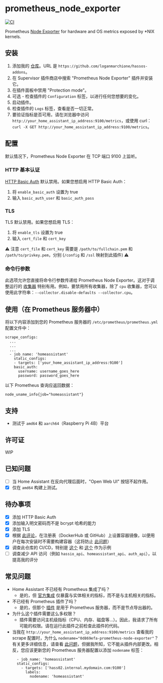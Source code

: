# prometheus_node_exporter

[![CI](https://github.com/loganmarchione/hassos-addons/actions/workflows/main.yml/badge.svg)](https://github.com/loganmarchione/hassos-addons/actions/workflows/main.yml)

Prometheus [Node Exporter](https://github.com/prometheus/node_exporter) for hardware and OS metrics exposed by \*NIX kernels.

## 安装

1. 添加我的 [仓库](https://github.com/loganmarchione/hassos-addons)。URL 是 `https://github.com/loganmarchione/hassos-addons`。
1. 在 Supervisor 插件商店中搜索 "Prometheus Node Exporter" 插件并安装它。
1. 在插件面板中禁用 "Protection mode"。
1. 可选 - 检查插件的 `Configuration` 标签，以进行任何您想要的变化。
1. 启动插件。
1. 检查插件的 `Logs` 标签，查看是否一切正常。
1. 要验证指标是否可用，请在浏览器中访问 `http://your_home_assistant_ip_address:9100/metrics`，或使用 curl：`curl -X GET http://your_home_assistant_ip_address:9100/metrics`。

## 配置

默认情况下，Prometheus Node Exporter 在 TCP 端口 9100 上监听。

### HTTP 基本认证

[HTTP Basic Auth](https://en.wikipedia.org/wiki/Basic_access_authentication) 默认禁用。如果您想启用 HTTP Basic Auth：

1. 将 `enable_basic_auth` 设置为 true
1. 输入 `basic_auth_user` 和 `basic_auth_pass`

### TLS

TLS 默认禁用。如果您想启用 TLS：

1. 将 `enable_tls` 设置为 true
1. 输入 `cert_file` 和 `cert_key`

⚠️ 注意 `cert_file` 和 `cert_key` 需要是 `/path/to/fullchain.pem` 和 `/path/to/privkey.pem`，分别 (`/config` 和 `/ssl` 映射到此插件) ⚠️

### 命令行参数

此选项允许您直接将命令行参数传递给 Prometheus Node Exporter。这对于调整运行的 [收集器](https://github.com/prometheus/node_exporter/#collectors) 特别有用。例如，要禁用所有收集器，除了 `cpu` 收集器，您可以使用此字符串：`--collector.disable-defaults --collector.cpu`。

## 使用（在 Prometheus 服务器中）

将以下内容添加到您的 Prometheus 服务器的 `/etc/prometheus/prometheus.yml` 配置文件中：

```
scrape_configs:
  ...
  ...
  ...
  - job_name: 'homeassistant'
    static_configs:
    - targets: ['your_home_assistant_ip_address:9100']
    basic_auth:
      username: username_goes_here
      password: password_goes_here
```

以下 Prometheus 查询应返回数据：

```
node_uname_info{job="homeassistant"}
```

## 支持

- 测试于 `amd64` 和 `aarch64`（Raspberry Pi 4B）平台

## 许可证

WIP

## 已知问题

- [ ] 当 Home Assistant 在反向代理后面时，"Open Web UI" 按钮不起作用。
- [x] 仅在 `amd64` 构建上测试。

## 待办事项

- [x] 添加 HTTP Basic Auth
- [x] 添加输入明文密码而不是 bcrypt 哈希的能力
- [x] 添加 TLS
- [x] 根据 [此评论](https://community.home-assistant.io/t/hello-world-example-addon-from-developer-docs-stopped-working-s6-overlay-issue/421486/7)，在注册表（DockerHub 或 GitHub）上设置容器镜像，以便用户在每次安装时不需要构建容器（这将防止 [此问题](https://github.com/loganmarchione/hassos-addons/issues/2)）
- [x] 调查此仓库的 CI/CD，特别是 [这个](https://github.com/home-assistant/actions) 和 [这个](https://github.com/hassio-addons/addon-glances/blob/main/.github/workflows/ci.yaml) 作为示例
- [ ] 调查减少 API 访问（例如 `hassio_api`、`homeassistant_api`、`auth_api`），以提高我的评分

## 常见问题

- Home Assistant 不已经有 Prometheus 集成了吗？
  - 是的，但 [官方集成](https://www.home-assistant.io/integrations/prometheus/) 仅暴露与实体相关的指标，而不是与主机相关的指标。
- 不已经有 Prometheus 插件了吗？
  - 是的，但那个 [插件](https://github.com/hassio-addons/addon-prometheus) 是用于 Prometheus 服务器，而不是节点导出器的。
- 为什么这个插件需要这么多权限？
  - 插件需要访问主机级指标（CPU、内存、磁盘等...）。因此，我请求了所有可能的权限。请在运行此插件之前检查此插件的代码。
- 当我在 `http://your_home_assistant_ip_address:9100/metrics` 查看我的 scrape 配置时，为什么 `nodename="0d869efa-prometheus-node-exporter"`？有关更多详细信息，请查看 [此问题](https://github.com/loganmarchione/hassos-addons/issues/21)，但据我所知，它不能从插件内部更改。相反，您应该更新您的 Prometheus 服务器配置以添加 `nodename` 标签：
  ```
    - job_name: 'homeassistant'
    static_configs:
      - targets: ['hass02.internal.mydomain.com:9100']
        labels:
          nodename: 'homeassistant'